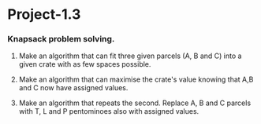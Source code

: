 # Project-1.3

### Knapsack problem solving.


1. Make an algorithm that can fit three given parcels (A, B and C) into a given crate with as few spaces possible.

2. Make an algorithm that can maximise the crate's value knowing that A,B and C now have assigned values.

3. Make an algorithm that repeats the second. Replace A, B and C parcels with T, L and P pentominoes also with assigned values.
